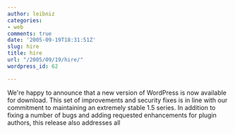 ```yaml
---
author: leibniz
categories:
- web
comments: true
date: '2005-09-19T18:31:51Z'
slug: hire
title: hire
url: "/2005/09/19/hire/"
wordpress_id: 62

---
```

We're happy to announce that a new version of WordPress is now available for download. This set of improvements and security fixes is in line with our commitment to maintaining an extremely stable 1.5 series. In addition to fixing a number of bugs and adding requested enhancements for plugin authors, this release also addresses all
